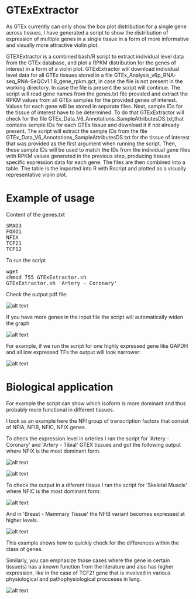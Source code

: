 # GTExExtractor

As GTEx currently can only show the box plot distribution for a single gene across tissues, I have generated a script to show the distribution of expression of multiple genes in a single tissue in a form of more informative and visually more attractive violin plot. 

GTEXExtractor is a combined bash/R script to extract individual level data from the GTEx database, and plot a RPKM distribution for the genes of interest in a form of a violin plot. GTExExtractor will download individual level data for all GTEx tissues stored in a file GTEx_Analysis_v6p_RNA-seq_RNA-SeQCv1.1.8_gene_rpkm.gct, in case the file is not present in the working directory. In case the file is present the script will continue. The script will read gene names from the genes.txt file provided and extract the RPKM values from all GTEx samples for the provided genes of interest. Values for each gene will be stored in separate files. Next, sample IDs for the tissue of interest have to be determined. To do that GTExExtractor will check for the file GTEx_Data_V6_Annotations_SampleAttributesDS.txt,that contains sample IDs for each GTEx tissue and download it if not already present. The script will extract the sample IDs from the file GTEx_Data_V6_Annotations_SampleAttributesDS.txt for the tissue of interest that was provided as the first argument when running the script. Then, these sample IDs will be used to match the IDs from the individual gene files with RPKM values generated in the previous step, producing tissues specific expression data for each gene. The files are then combined into a table. The table is the imported into R with Rscript and plotted as a visually representative violin plot.



# Example of usage

Content of the genes.txt

<pre>
SMAD3
FOXO1
NFIX
TCF21
TCF12
</pre>

To run the script 

<pre>
wget 
chmod 755 GTExExtractor.sh
GTExExtractor.sh 'Artery - Coronary'
</pre>

Check the output pdf file:

![alt text](https://github.com/milospjanic/GTExExtractor/blob/master/output_gtexex.21.png)

If you have more genes in the input file the script will automatically widen the graph

![alt text](https://github.com/milospjanic/GTExExtractor/blob/master/output_gtexex.18.png)

For example, if we run the script for one highly expressed gene like GAPDH and all low expressed TFs the output will look narrower:

![alt text](https://github.com/milospjanic/GTExExtractor/blob/master/output_gtexex.19.png)

# Biological application

For example the script can show which isoform is more dominant and thus probably more functional in different tissues.

I took as an example here the NFI group of transcription factors that consist of NFIA, NFIB, NFIC, NFIX genes.

To check the expression level in arteries I ran the script for 'Artery - Coronary' and 'Artery - Tibial' GTEX tissues and got the following output where NFIX is the most dominant form.

![alt text](https://github.com/milospjanic/GTExExtractor/blob/master/output_gtexex.15.png)

![alt text](https://github.com/milospjanic/GTExExtractor/blob/master/output_gtexex.16.png)

To check the output in a diferent tissue I ran the script for 'Skeletal Muscle' where NFIC is the most dominant form:

![alt text](https://github.com/milospjanic/GTExExtractor/blob/master/output_gtexex.17.png)

And in 'Breast - Mammary Tissue' the NFIB variant becomes expressed at higher levels. 

![alt text](https://github.com/milospjanic/GTExExtractor/blob/master/output_gtexex.24.png)

This example shows how to quickly check for the differences within the class of genes.

Similarly, you can emphasize those cases where the gene in certain tissue(s) has a known function from the literature and also has higher expression, like in the case of TCF21 gene that is involved in various physiological and pathophysiological procceses in lung.

![alt text](https://github.com/milospjanic/GTExExtractor/blob/master/output_gtexex.22.png)
